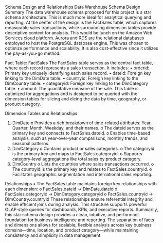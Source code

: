 Schema Design and Relationships
Data Warehouse Schema Design Summary
The data warehouse schema proposed for this project is a star schema architecture. This is much more ideal for analytical querying and reporting. At the center of the design is the FactSales table, which captures measurable sales transactions, while surrounding dimension tables provide descriptive context for analysis. This would be lunch on the Amazon Web Services cloud platform. Aurora and RDS are the relational databases employed to host the PostgreSQL database engine. This was chosen to optimize performance and scalability. It is also cost-effective since it utilizes the pay-as-you-go method.

Fact Table: FactSales
The FactSales table serves as the central fact table, where each record represents a sales transaction. It includes:
•	orderid: Primary key uniquely identifying each sales record.
•	dateid: Foreign key linking to the DimDate table.
•	countryid: Foreign key linking to the DimCountry table.
•	categoryid: Foreign key linking to the DimCategory table.
•	amount: The quantitative measure of the sale.
This table is optimized for aggregations and is designed to be queried with the dimension tables for slicing and dicing the data by time, geography, or product category.

Dimension Tables and Relationships
1.	DimDate
o	Provides a rich breakdown of time-related attributes: Year, Quarter, Month, Weekday, and their names.
o	The dateid serves as the primary key and connects to FactSales.dateid.
o	Enables time-based analysis, such as year-over-year comparisons, monthly trends, and seasonal patterns.
2.	DimCategory
o	Contains product or sales categories.
o	The categoryid is the primary key and maps to FactSales.categoryid.
o	Supports category-level aggregations like total sales by product category.
3.	DimCountry
o	Lists the countries where sales transactions occurred.
o	The countryid is the primary key and relates to FactSales.countryid.
o	Facilitates geographic segmentation and international sales reporting.

Relationships
•	The FactSales table maintains foreign key relationships with each dimension:
o	FactSales.dateid → DimDate.dateid
o	FactSales.categoryid → DimCategory.categoryid
o	FactSales.countryid → DimCountry.countryid
These relationships ensure referential integrity and enable efficient joins during analysis. This structure supports powerful OLAP-style queries for dashboards, KPIs, and executive reports.
Summarily, this star schema design provides a clean, intuitive, and performant foundation for business intelligence and reporting. The separation of facts and dimensions allows for scalable, flexible analysis across key business domains—time, location, and product category—while maintaining consistency and simplicity in data management.
